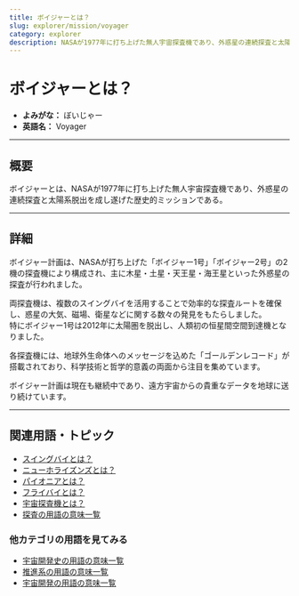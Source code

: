 ```yaml
---
title: ボイジャーとは？
slug: explorer/mission/voyager
category: explorer
description: NASAが1977年に打ち上げた無人宇宙探査機であり、外惑星の連続探査と太陽系脱出を成し遂げた歴史的ミッションであるボイジャーの意味・定義・内容について解説します。  
---
```


# ボイジャーとは？

- **よみがな：** ぼいじゃー  
- **英語名：** Voyager  

---

## 概要

ボイジャーとは、NASAが1977年に打ち上げた無人宇宙探査機であり、外惑星の連続探査と太陽系脱出を成し遂げた歴史的ミッションである。  

---

## 詳細

ボイジャー計画は、NASAが打ち上げた「ボイジャー1号」「ボイジャー2号」の2機の探査機により構成され、主に木星・土星・天王星・海王星といった外惑星の探査が行われました。  

両探査機は、複数のスイングバイを活用することで効率的な探査ルートを確保し、惑星の大気、磁場、衛星などに関する数々の発見をもたらしました。  
特にボイジャー1号は2012年に太陽圏を脱出し、人類初の恒星間空間到達機となりました。  

各探査機には、地球外生命体へのメッセージを込めた「ゴールデンレコード」が搭載されており、科学技術と哲学的意義の両面から注目を集めています。  

ボイジャー計画は現在も継続中であり、遠方宇宙からの貴重なデータを地球に送り続けています。  

---

## 関連用語・トピック

- [スイングバイとは？](explorer/technology/swingby)
- [ニューホライズンズとは？](explorer/mission/new-horizons)
- [パイオニアとは？](explorer/mission/pioneer)
- [フライバイとは？](explorer/technology/flyby)
- [宇宙探査機とは？](explorer/space-probe)
- [探査の用語の意味一覧](category/explorer)

### 他カテゴリの用語を見てみる
- [宇宙開発史の用語の意味一覧](category/history)
- [推進系の用語の意味一覧](category/propulsion)
- [宇宙開発の用語の意味一覧](category/glossary)